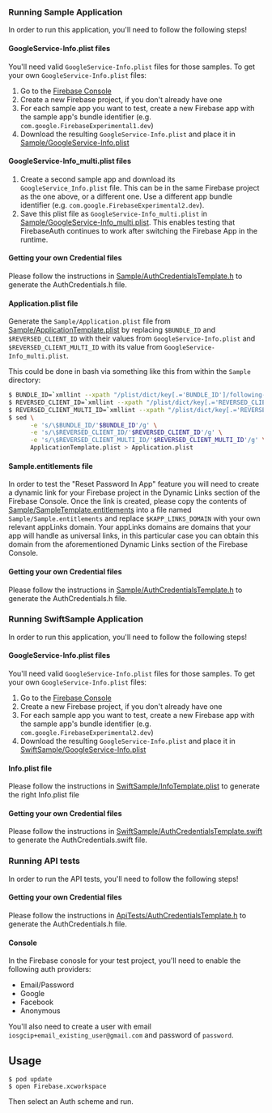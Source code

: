 ### Running Sample Application

In order to run this application, you'll need to follow the following steps!

#### GoogleService-Info.plist files

You'll need valid `GoogleService-Info.plist` files for those samples. To get your own
`GoogleService-Info.plist` files:
1. Go to the [Firebase Console](https://console.firebase.google.com/)
2. Create a new Firebase project, if you don't already have one
3. For each sample app you want to test, create a new Firebase app with the sample app's bundle
identifier (e.g. `com.google.FirebaseExperimental1.dev`)
4. Download the resulting `GoogleService-Info.plist` and place it in
[Sample/GoogleService-Info.plist](Sample/GoogleService-Info.plist)

#### GoogleService-Info\_multi.plist files

1. Create a second sample app and download its `GoogleService_Info.plist` file.  This can be in the
same Firebase project as the one above, or a different one.  Use a different app bundle identifier
(e.g.  `com.google.FirebaseExperimental2.dev`).
2. Save this plist file as `GoogleService-Info_multi.plist` in
[Sample/GoogleService-Info\_multi.plist](Sample/GoogleService-Info_multi.plist).
This enables testing that FirebaseAuth continues to work after switching the Firebase App in the
runtime.

#### Getting your own Credential files

Please follow the instructions in
[Sample/AuthCredentialsTemplate.h](Sample/AuthCredentialsTemplate.h)
to generate the AuthCredentials.h file.

#### Application.plist file

Generate the `Sample/Application.plist` file from
[Sample/ApplicationTemplate.plist](Sample/ApplicationTemplate.plist) by replacing `$BUNDLE_ID` and
`$REVERSED_CLIENT_ID` with their values from `GoogleService-Info.plist` and
`$REVERSED_CLIENT_MULTI_ID` with its value from `GoogleService-Info_multi.plist`.

This could be done in bash via something like this from within the `Sample` directory:
```bash
$ BUNDLE_ID=`xmllint --xpath "/plist/dict/key[.='BUNDLE_ID']/following-sibling::string[1]/text()" GoogleService-Info.plist`
$ REVERSED_CLIENT_ID=`xmllint --xpath "/plist/dict/key[.='REVERSED_CLIENT_ID']/following-sibling::string[1]/text()" GoogleService-Info.plist`
$ REVERSED_CLIENT_MULTI_ID=`xmllint --xpath "/plist/dict/key[.='REVERSED_CLIENT_ID']/following-sibling::string[1]/text()" GoogleService-Info_multi.plist`
$ sed \
      -e 's/\$BUNDLE_ID/'$BUNDLE_ID'/g' \
      -e 's/\$REVERSED_CLIENT_ID/'$REVERSED_CLIENT_ID'/g' \
      -e 's/\$REVERSED_CLIENT_MULTI_ID/'$REVERSED_CLIENT_MULTI_ID'/g' \
      ApplicationTemplate.plist > Application.plist
```

#### Sample.entitlements file

In order to test the "Reset Password In App" feature you will need to create a dynamic link for your
Firebase project in the Dynamic Links section of the Firebase Console. Once the link is created,
please copy the contents of
[Sample/SampleTemplate.entitlements](Sample/SampleTemplate.entitlements)
into a file named `Sample/Sample.entitlements` and replace `$KAPP_LINKS_DOMAIN` with your own
relevant appLinks domain. Your appLinks domains are domains that your app will handle as universal
links, in this particular case you can obtain this domain from the aforementioned Dynamic Links
section of the Firebase Console.

#### Getting your own Credential files

Please follow the instructions in
[Sample/AuthCredentialsTemplate.h](Sample/AuthCredentialsTemplate.h)
to generate the AuthCredentials.h file.


### Running SwiftSample Application

In order to run this application, you'll need to follow the following steps!

#### GoogleService-Info.plist files

You'll need valid `GoogleService-Info.plist` files for those samples. To get your own
`GoogleService-Info.plist` files:
1. Go to the [Firebase Console](https://console.firebase.google.com/)
2. Create a new Firebase project, if you don't already have one
3. For each sample app you want to test, create a new Firebase app with the sample app's bundle
identifier (e.g. `com.google.FirebaseExperimental2.dev`)
4. Download the resulting `GoogleService-Info.plist` and place it in
[SwiftSample/GoogleService-Info.plist](SwiftSample/GoogleService-Info.plist)

#### Info.plist file

Please follow the instructions in
[SwiftSample/InfoTemplate.plist](SwiftSample/InfoTemplate.plist)
to generate the right Info.plist file

#### Getting your own Credential files

Please follow the instructions in
[SwiftSample/AuthCredentialsTemplate.swift](SwiftSample/AuthCredentialsTemplate.swift)
to generate the AuthCredentials.swift file.

### Running API tests

In order to run the API tests, you'll need to follow the following steps!

#### Getting your own Credential files

Please follow the instructions in
[ApiTests/AuthCredentialsTemplate.h](ApiTests/AuthCredentialsTemplate.h)
to generate the AuthCredentials.h file.

#### Console

In the Firebase conosle for your test project, you'll need to enable the
following auth providers:
* Email/Password
* Google
* Facebook
* Anonymous

You'll also need to create a user with email
`iosgcip+email_existing_user@gmail.com` and password of `password`.

## Usage

```
$ pod update
$ open Firebase.xcworkspace
```
Then select an Auth scheme and run.
